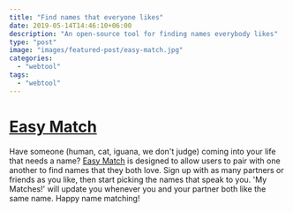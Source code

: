 ```yaml
---
title: "Find names that everyone likes"
date: 2019-05-14T14:46:10+06:00
description: "An open-source tool for finding names everybody likes"
type: "post"
image: "images/featured-post/easy-match.jpg"
categories:
  - "webtool"
tags:
  - "webtool"
---
```


# [Easy Match](https://easymatch.waldocorp.com/)

Have someone (human, cat, iguana, we don't judge) coming into your life that needs a name? [Easy Match](https://easymatch.waldocorp.com/) is designed to allow users to pair with one another to find names that they both love. Sign up with as many partners or friends as you like, then start picking the names that speak to you. 'My Matches!' will update you whenever you and your partner both like the same name. Happy name matching!
